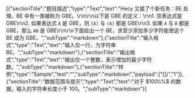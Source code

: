 [{"sectionTitle":"题目描述","type":"Text","text":"Hecy 又接了个新任务：BE 处理。BE 中有一类被称为 GBE。\r\n\r\n以下是 GBE 的定义：\r\n1. 空表达式是 GBE\r\n2. 如果表达式 `A` 是 GBE，则 `[A]` 与 `(A)` 都是 GBE\r\n3. 如果 `A` 与 `B` 都是 GBE，那么 `AB` 是 GBE\r\n\r\n下面给出一个 BE，求至少添加多少字符能使这个 BE 成为 GBE。","subType":"markdown"},{"sectionTitle":"输入格式","type":"Text","text":"输入仅一行，为字符串 BE。","subType":"markdown"},{"sectionTitle":"输出格式","type":"Text","text":"输出仅一个整数，表示增加的最少字符数。","subType":"markdown"},{"sectionTitle":"样例","type":"Sample","text":"","subType":"markdown","payload":["[])","1"]},{"sectionTitle":"数据范围与提示","type":"Text","text":"对于 $100\\%$ 的数据，输入的字符串长度小于 $100$。","subType":"markdown"}]